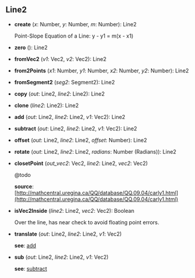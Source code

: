<a name="Line2"></a>
## Line2

<a name="Line2-create"></a>
* **create** (*x*: Number, *y*: Number, *m*: Number): Line2

  Point-Slope Equation of a Line: y - y1 = m(x - x1)


<a name="Line2-zero"></a>
* **zero** (): Line2

<a name="Line2-fromVec2"></a>
* **fromVec2** (*v1*: Vec2, *v2*: Vec2): Line2

<a name="Line2-from2Points"></a>
* **from2Points** (*x1*: Number, *y1*: Number, *x2*: Number, *y2*: Number): Line2

<a name="Line2-fromSegment2"></a>
* **fromSegment2** (*seg2*: Segment2): Line2

<a name="Line2-copy"></a>
* **copy** (*out*: Line2, *line2*: Line2): Line2

<a name="Line2-clone"></a>
* **clone** (*line2*: Line2): Line2

<a name="Line2-add"></a>
* **add** (*out*: Line2, *line2*: Line2, *v1*: Vec2): Line2

<a name="Line2-subtract"></a>
* **subtract** (*out*: Line2, *line2*: Line2, *v1*: Vec2): Line2

<a name="Line2-offset"></a>
* **offset** (*out*: Line2, *line2*: Line2, *offset*: Number): Line2

<a name="Line2-rotate"></a>
* **rotate** (*out*: Line2, *line2*: Line2, *radians*: Number (Radians)): Line2

<a name="Line2-closetPoint"></a>
* **closetPoint** (*out_vec2*: Vec2, *line2*: Line2, *vec2*: Vec2)

  @todo

  **source**: [http://mathcentral.uregina.ca/QQ/database/QQ.09.04/carly1.html](http://mathcentral.uregina.ca/QQ/database/QQ.09.04/carly1.html)


<a name="Line2-isVec2Inside"></a>
* **isVec2Inside** (*line2*: Line2, *vec2*: Vec2): Boolean

  Over the line, has near check to avoid floating point errors.


<a name="Line2-translate"></a>
* **translate** (*out*: Line2, *line2*: Line2, *v1*: Vec2)

  **see**: [add](#Line2-add)


<a name="Line2-sub"></a>
* **sub** (*out*: Line2, *line2*: Line2, *v1*: Vec2)

  **see**: [subtract](#Line2-subtract)
